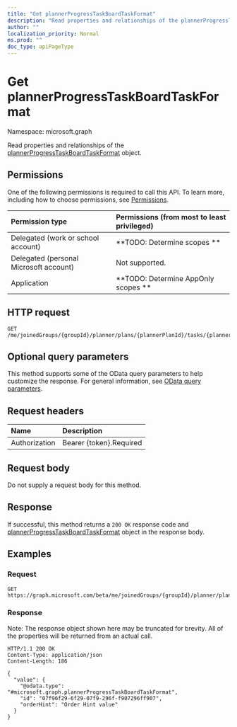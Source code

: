 ```yaml
---
title: "Get plannerProgressTaskBoardTaskFormat"
description: "Read properties and relationships of the plannerProgressTaskBoardTaskFormat object."
author: ""
localization_priority: Normal
ms.prod: ""
doc_type: apiPageType
---
```


# Get plannerProgressTaskBoardTaskFormat

Namespace: microsoft.graph

Read properties and relationships of the [plannerProgressTaskBoardTaskFormat](../resources/plannerprogresstaskboardtaskformat.md) object.

## Permissions
One of the following permissions is required to call this API. To learn more, including how to choose permissions, see [Permissions](/concepts/permissions-reference.md).

|Permission type|Permissions (from most to least privileged)|
|:---|:---|
|Delegated (work or school account)|**TODO: Determine scopes **|
|Delegated (personal Microsoft account)|Not supported.|
|Application|**TODO: Determine AppOnly scopes **|

## HTTP request
<!-- {
  "blockType": "ignored"
}
-->
``` http
GET /me/joinedGroups/{groupId}/planner/plans/{plannerPlanId}/tasks/{plannerTaskId}/progressTaskBoardFormat
```

## Optional query parameters
This method supports some of the OData query parameters to help customize the response. For general information, see [OData query parameters](/graph/query-parameters).

## Request headers
|Name|Description|
|:---|:---|
|Authorization|Bearer {token}.Required|

## Request body
Do not supply a request body for this method.

## Response
If successful, this method returns a `200 OK` response code and [plannerProgressTaskBoardTaskFormat](../resources/plannerprogresstaskboardtaskformat.md) object in the response body.

## Examples

### Request
<!-- {
  "blockType": "request",
  "name": "get_plannerprogresstaskboardtaskformat"
}
-->
``` http
GET https://graph.microsoft.com/beta/me/joinedGroups/{groupId}/planner/plans/{plannerPlanId}/tasks/{plannerTaskId}/progressTaskBoardFormat
```

### Response
Note: The response object shown here may be truncated for brevity. All of the properties will be returned from an actual call.
<!-- {
  "blockType": "response",
  "truncated": true,
  "@odata.type": "microsoft.graph.plannerProgressTaskBoardTaskFormat"
}
-->
``` http
HTTP/1.1 200 OK
Content-Type: application/json
Content-Length: 186

{
  "value": {
    "@odata.type": "#microsoft.graph.plannerProgressTaskBoardTaskFormat",
    "id": "07f96f29-6f29-07f9-296f-f907296ff907",
    "orderHint": "Order Hint value"
  }
}
```

